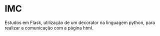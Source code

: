 # IMC

Estudos em Flask, utilização de um decorator na linguagem python, para realizar a comunicação com a página html.

